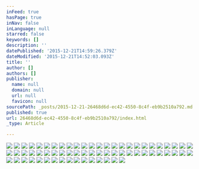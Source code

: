 ```yaml
---
inFeed: true
hasPage: true
inNav: false
inLanguage: null
starred: false
keywords: []
description: ''
datePublished: '2015-12-21T14:59:26.379Z'
dateModified: '2015-12-21T14:52:03.093Z'
title: ''
author: []
authors: []
publisher:
  name: null
  domain: null
  url: null
  favicon: null
sourcePath: _posts/2015-12-21-26468d6d-ec42-4550-8c4f-eb9b2510a792.md
published: true
url: 26468d6d-ec42-4550-8c4f-eb9b2510a792/index.html
_type: Article

---
```

![](https://the-grid-user-content.s3-us-west-2.amazonaws.com/4c494a5d-4fa2-4438-ad2a-397a44ed20e8.JPG)
![](https://the-grid-user-content.s3-us-west-2.amazonaws.com/9829a269-a23c-428c-8df0-bad9f80ff78d.JPG)
![](https://the-grid-user-content.s3-us-west-2.amazonaws.com/c391cba9-a338-46be-9571-b7edfcb587c7.JPG)
![](https://the-grid-user-content.s3-us-west-2.amazonaws.com/09abe852-cbe7-466c-9bda-483681683b61.JPG)
![](https://the-grid-user-content.s3-us-west-2.amazonaws.com/9ca73302-a7a4-4677-aca1-67a5500e0060.JPG)
![](https://the-grid-user-content.s3-us-west-2.amazonaws.com/a79519db-831e-4d05-b07f-783a72a10e9f.JPG)
![](https://the-grid-user-content.s3-us-west-2.amazonaws.com/96414b87-a54a-46ef-b7b8-1a564b693235.JPG)
![](https://the-grid-user-content.s3-us-west-2.amazonaws.com/7328053c-2728-44c7-a151-9dca129c60fb.JPG)
![](https://the-grid-user-content.s3-us-west-2.amazonaws.com/35f262cd-4b26-46f7-8653-a392c9ec7fd7.JPG)
![](https://the-grid-user-content.s3-us-west-2.amazonaws.com/feef41d5-5620-4d7e-83ef-ea7a4a9e109d.JPG)
![](https://the-grid-user-content.s3-us-west-2.amazonaws.com/f526d196-18d3-48b3-ac54-ee76329a352d.JPG)
![](https://the-grid-user-content.s3-us-west-2.amazonaws.com/458e11f0-fe92-4963-a9fd-379f4e0e6c7a.JPG)
![](https://the-grid-user-content.s3-us-west-2.amazonaws.com/d839a0ec-0032-44e7-92ed-35615a8c27ce.JPG)
![](https://the-grid-user-content.s3-us-west-2.amazonaws.com/4fa101e2-3653-4f4f-b4fb-1f797422a6dd.JPG)
![](https://the-grid-user-content.s3-us-west-2.amazonaws.com/7de222cb-1162-49d5-bf5f-1cdffd1ca6db.JPG)
![](https://the-grid-user-content.s3-us-west-2.amazonaws.com/12f638c7-342b-4fd9-a185-1ddef01df9ad.JPG)
![](https://the-grid-user-content.s3-us-west-2.amazonaws.com/5db7eea2-2792-4a9f-b942-a324f2a340f7.JPG)
![](https://the-grid-user-content.s3-us-west-2.amazonaws.com/a1fcdc35-c2fc-48f9-bc1c-a7c00b2991b8.JPG)
![](https://the-grid-user-content.s3-us-west-2.amazonaws.com/6e7f252d-60d3-4b70-8cba-e330046be4bf.JPG)
![](https://the-grid-user-content.s3-us-west-2.amazonaws.com/954e44fc-b2ad-41fc-bce7-895a5986e695.JPG)
![](https://the-grid-user-content.s3-us-west-2.amazonaws.com/1452ec1d-a7a2-4f9e-80b4-5c2bf64f14bf.JPG)
![](https://the-grid-user-content.s3-us-west-2.amazonaws.com/1034a87f-360b-42e6-b497-d2d164279305.JPG)
![](https://the-grid-user-content.s3-us-west-2.amazonaws.com/a00baaf6-136b-4dfa-b710-0d94319cb967.JPG)
![](https://the-grid-user-content.s3-us-west-2.amazonaws.com/92763244-c874-470b-8033-177e1e5eb127.JPG)
![](https://the-grid-user-content.s3-us-west-2.amazonaws.com/2a4d71f0-d8a3-4e53-9dfc-7b3a29b03802.JPG)
![](https://the-grid-user-content.s3-us-west-2.amazonaws.com/5d6eebeb-5d72-4340-ac7f-9731bacb9c8d.JPG)
![](https://the-grid-user-content.s3-us-west-2.amazonaws.com/0f27ee43-9f7a-4246-8916-4d9c1d4766c4.JPG)
![](https://the-grid-user-content.s3-us-west-2.amazonaws.com/5095c267-7644-4a11-b9f0-db6e3c86d377.JPG)
![](https://the-grid-user-content.s3-us-west-2.amazonaws.com/0a96a8b8-d3e2-494b-9355-e8af57f36c4b.JPG)
![](https://the-grid-user-content.s3-us-west-2.amazonaws.com/8185c31c-edf1-4154-9ebb-fb40407d1060.JPG)
![](https://the-grid-user-content.s3-us-west-2.amazonaws.com/c57ed82a-c4c8-45bb-881b-bf73d0d43e44.JPG)
![](https://the-grid-user-content.s3-us-west-2.amazonaws.com/e3b425af-5aee-49b6-938e-190daccb1622.JPG)
![](https://the-grid-user-content.s3-us-west-2.amazonaws.com/2479700f-c1a6-40ff-9f54-5c3f00371e31.JPG)
![](https://the-grid-user-content.s3-us-west-2.amazonaws.com/65325f69-ab37-4f0a-b15b-e02415bb136d.JPG)
![](https://the-grid-user-content.s3-us-west-2.amazonaws.com/1cd856a9-6c71-4ed1-942d-56f7f757953a.JPG)
![](https://the-grid-user-content.s3-us-west-2.amazonaws.com/83303396-1c39-4388-b5fb-e18d19e99f43.JPG)
![](https://the-grid-user-content.s3-us-west-2.amazonaws.com/4425fdf0-0215-4cbb-9ff2-40c420c13e4e.JPG)
![](https://the-grid-user-content.s3-us-west-2.amazonaws.com/4a31356b-5c60-4aaf-9efe-f2aadd57c9e9.JPG)
![](https://the-grid-user-content.s3-us-west-2.amazonaws.com/afd93fb5-4521-4ba8-8c6f-a9592e22eaa1.JPG)
![](https://the-grid-user-content.s3-us-west-2.amazonaws.com/8a089ea2-9e36-4512-b76a-d7aa8c067754.JPG)
![](https://the-grid-user-content.s3-us-west-2.amazonaws.com/b4037aa5-0567-4976-b8ca-e24082f26d28.JPG)
![](https://the-grid-user-content.s3-us-west-2.amazonaws.com/a7d8d4d6-94ca-43a4-b024-2fc823257f60.JPG)
![](https://the-grid-user-content.s3-us-west-2.amazonaws.com/e201c3ed-19d5-4d1d-8612-8077cee10a9d.JPG)
![](https://the-grid-user-content.s3-us-west-2.amazonaws.com/3b316fee-ea3c-4b40-86bf-d99ec27e78c4.JPG)
![](https://the-grid-user-content.s3-us-west-2.amazonaws.com/e7152d75-55aa-469a-b268-a6702a043478.JPG)
![](https://the-grid-user-content.s3-us-west-2.amazonaws.com/a7244033-53f7-4bda-b152-73c47f6b24c3.JPG)
![](https://the-grid-user-content.s3-us-west-2.amazonaws.com/a0b9f6e6-8c5f-418f-ad11-33ac138b8d1a.JPG)
![](https://the-grid-user-content.s3-us-west-2.amazonaws.com/8ce9a0ac-ba25-4932-84db-052dbc77aff7.JPG)
![](https://the-grid-user-content.s3-us-west-2.amazonaws.com/371d0dd8-3792-4ee3-8236-953dbe6f1737.JPG)
![](https://the-grid-user-content.s3-us-west-2.amazonaws.com/d9fb30a1-b38c-4195-8893-1d7ff5326507.JPG)
![](https://the-grid-user-content.s3-us-west-2.amazonaws.com/de297976-5dfa-4621-bb9c-ecde6c238a1e.JPG)
![](https://the-grid-user-content.s3-us-west-2.amazonaws.com/c341d4d5-c3f2-4429-b9a4-0c2249959958.JPG)
![](https://the-grid-user-content.s3-us-west-2.amazonaws.com/548a7859-8b61-4926-8805-b0e8af9b076b.JPG)
![](https://the-grid-user-content.s3-us-west-2.amazonaws.com/9230ad6f-8fb5-4342-aa1b-2a1fe2e7b107.JPG)
![](https://the-grid-user-content.s3-us-west-2.amazonaws.com/f676225b-12c5-496f-ae90-e34162ec2d6b.JPG)
![](https://the-grid-user-content.s3-us-west-2.amazonaws.com/0948c95e-63bd-49ce-b524-626c45ccc1dd.JPG)
![](https://the-grid-user-content.s3-us-west-2.amazonaws.com/c3d42d6b-8f40-4729-9868-6644c927f4a9.JPG)
![](https://the-grid-user-content.s3-us-west-2.amazonaws.com/6af3eb16-2878-4a9d-933a-00f6c5177e92.JPG)
![](https://the-grid-user-content.s3-us-west-2.amazonaws.com/39efd132-f98d-4263-beb4-18c290312e59.JPG)
![](https://the-grid-user-content.s3-us-west-2.amazonaws.com/6ac63732-2a97-44a9-becb-3c1414587916.JPG)
![](https://the-grid-user-content.s3-us-west-2.amazonaws.com/8affae6b-e158-4ef0-aa39-b53ffb5993a4.JPG)
![](https://the-grid-user-content.s3-us-west-2.amazonaws.com/75e5f6e3-5db3-483e-b0b8-416020309821.JPG)
![](https://the-grid-user-content.s3-us-west-2.amazonaws.com/7c5c80b2-2041-449d-987d-391d441a6d95.JPG)
![](https://the-grid-user-content.s3-us-west-2.amazonaws.com/3fc06879-80f0-4216-9cdf-a9285fe5b86e.JPG)
![](https://the-grid-user-content.s3-us-west-2.amazonaws.com/77bf112a-ca90-43e6-acb0-5515714da38b.JPG)
![](https://the-grid-user-content.s3-us-west-2.amazonaws.com/0e948b15-8108-4db7-8a3e-f7779a88688e.JPG)